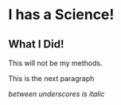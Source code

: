 # I has a Science!

## What I Did!

This will not be my methods.

This is the next paragraph

_between underscores is italic_
